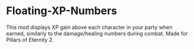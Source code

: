 # Floating-XP-Numbers
This mod displays XP gain above each character in your party when earned, similarly to the damage/healing numbers during combat. Made for Pillars of Eternity 2.
